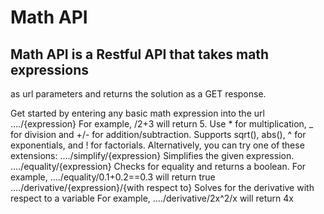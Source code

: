 # Math API

## Math API is a Restful API that takes math expressions 
as url parameters and returns the solution as a GET response.

Get started by entering any basic math expression into the url
…./{expression}
For example, /2+3 will return 5. Use * for multiplication, _ for division and +/- for addition/subtraction.
Supports sqrt(), abs(), ^ for exponentials, and ! for factorials.
Alternatively, you can try one of these extensions:
…./simplify/{expression}
Simplifies the given expression.
…./equality/{expression}
Checks for equality and returns a boolean.
For example, …./equality/0.1+0.2==0.3 will return true
…./derivative/{expression}/{with respect to}
Solves for the derivative with respect to a variable
For example, …./derivative/2x^2/x will return 4x

